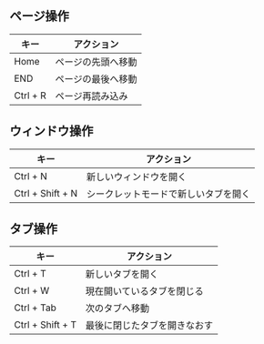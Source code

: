 ## ページ操作

| キー | アクション |
| ---- | ---- |
| Home | ページの先頭へ移動 |
| END | ページの最後へ移動 |
| Ctrl + R | ページ再読み込み |

## ウィンドウ操作

| キー | アクション |
| ---- | ---- |
| Ctrl + N | 新しいウィンドウを開く |
| Ctrl + Shift + N | シークレットモードで新しいタブを開く |

## タブ操作

| キー | アクション |
| ---- | ---- |
| Ctrl + T | 新しいタブを開く |
| Ctrl + W | 現在開いているタブを閉じる |
| Ctrl + Tab | 次のタブへ移動 |
| Ctrl + Shift + T | 最後に閉じたタブを開きなおす |
